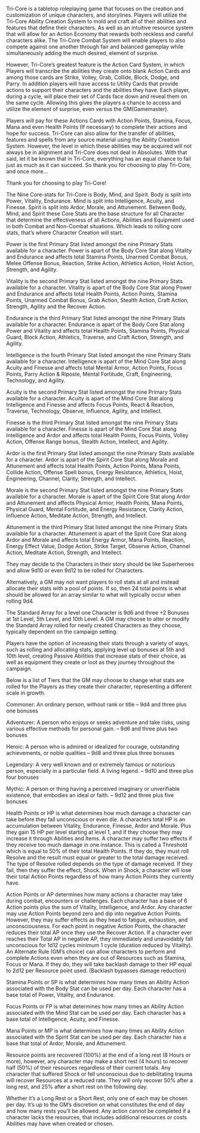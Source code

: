 Tri-Core is a tabletop roleplaying game that focuses on the creation and customization of unique characters, and storylines. Players will utilize the Tri-Core Ability Creation System to mold and craft all of their abilities and features that define their characters. As well as an intuitive resource system that will allow for an Action Economy that rewards both reckless and careful characters alike. The Tri-Core Combat System will enable players to also compete against one another through fair and balanced gameplay while simultaneously adding the much desired, element of surprise.

However, Tri-Core’s greatest feature is the Action Card System, in which Players will transcribe the abilities they create onto blank Action Cards and among those cards are Strike, Volley, Grab, Collide, Block, Dodge, and Parry. In addition players will have access to Utility Cards that provide actions to support their characters and the abilities they have. Each player, during a cycle, will place their set of Cards face down and reveal them on the same cycle. Allowing this gives the players a chance to access and utilize the element of surprise, even versus the GM(Gamemaster).

Players will pay for these Actions Cards with Action Points, Stamina, Focus, Mana and even Health Points (If necessary) to complete their actions and hope for success. Tri-Core can also allow for the transfer of abilities, features and spells from any source material using the Ability Creation System. However, the level in which these abilities may be acquired will not always be in alignment and Tri-Core does not deal in Absolutes. With that said, let it be known that in Tri-Core, everything has an equal chance to fail just as much as it can succeed. So thank you for choosing to play Tri-Core, and once more…

Thank you for choosing to play Tri-Core!

The Nine Core-stats for Tri-Core is Body, Mind, and Spirit. Body is split into Power, Vitality, Endurance. Mind is split into Intelligence, Acuity, and Finesse. Spirit is split into Ardor, Morale, and Attunement. Between Body, Mind, and Spirit these Core Stats are the base structure for all Character that determine the effectiveness of all Actions, Abilities and Equipment used in both Combat and Non-Combat situations. Which leads to rolling core stats, that’s where Character Creation will start.

Power is the first Primary Stat listed amongst the nine Primary Stats available for a character. Power is apart of the Body Core Stat along Vitality and Endurance and affects total Stamina Points, Unarmed Combat Bonus, Melee Offense Bonus, Reaction, Strike Action, Athletics Action, Hoist Action, Strength, and Agility.

Vitality is the second Primary Stat listed amongst the nine Primary Stats available for a character. Vitality is apart of the Body Core Stat along Power and Endurance and affects total Health Points, Action Points, Stamina Points, Unarmed Combat Bonus, Grab Action, Stealth Action, Craft Action, Strength, Agility and the Recover Action.

Endurance is the third Primary Stat listed amongst the nine Primary Stats available for a character. Endurance is apart of the Body Core Stat along Power and Vitality and affects total Health Points, Stamina Points, Physical Guard, Block Action, Athletics, Traverse, and Craft Action, Strength, and Agility.

Intelligence is the fourth Primary Stat listed amongst the nine Primary Stats available for a character. Intelligence is apart of the Mind Core Stat along Acuity and Finesse and affects total Mental Armor, Action Points, Focus Points, Parry Action & Riposte, Mental Fortitude, Craft, Engineering, Technology, and Agility.

Acuity is the second Primary Stat listed amongst the nine Primary Stats available for a character. Acuity is apart of the Mind Core Stat along Intelligence and Finesse and affects Focus Points, React & Reaction, Traverse, Technology, Observe, Influence, Agility, and Intellect.

Finesse is the third Primary Stat listed amongst the nine Primary Stats available for a character. Finesse is apart of the Mind Core Stat along Intelligence and Ardor and affects total Health Points, Focus Points, Volley Action, Offense Range bonus, Stealth Action, Intellect, and Agility.

Ardor is the first Primary Stat listed amongst the nine Primary Stats available for a character. Ardor is apart of the Spirit Core Stat along Morale and Attunement and affects total Health Points, Action Points, Mana Points, Collide Action, Offense Spell bonus, Energy Resistance, Athletics, Hoist, Engineering, Channel, Clarity, Strength, and Intellect.

Morale is the second Primary Stat listed amongst the nine Primary Stats available for a character. Morale is apart of the Spirit Core Stat along Ardor and Attunement and affects Physical Armor, Health Points, Mana Points, Physical Guard, Mental Fortitude, and Energy Resistance, Clarity Action, Influence Action, Meditate Action, Strength, and Intellect.

Attunement is the third Primary Stat listed amongst the nine Primary Stats available for a character. Attunement is apart of the Spirit Core Stat along Ardor and Morale and affects total Energy Armor, Mana Points, Reaction, Energy Effect Value, Dodge Action, Strike Target, Observe Action, Channel Action, Meditate Action, Strength, and Intellect.

They may decide to the Characters in their story should be like Superheroes and allow 9d10 or even 9d12 to be rolled for Characters.

Alternatively, a GM may not want players to roll stats at all and instead allocate their stats with a pool of points. If so, then 24 total points is what should be allowed for an array similar to what will typically occur when rolling 9d4.

The Standard Array for a level one Character is 9d6 and three +2
Bonuses at 1st Level, 5th Level, and 10th Level. A GM may choose to alter or modify the Standard Array rolled for newly created Characters as they choose, typically dependent on the campaign setting.

Players have the option of increasing their stats through a variety of ways, such as rolling and allocating stats, applying level up bonuses at 5th and 10th level, creating Passive Abilities that increase stats of their choice, as well as equipment they create or loot as they journey throughout the campaign.

Below is a list of Tiers that the GM may choose to change what stats are rolled for the Players as they create their character, representing a different scale in growth.

Commoner: An ordinary person, without rank or title – 9d4 and three plus one bonuses

Adventurer: A person who enjoys or seeks adventure and take risks, using various effective methods for personal gain. – 9d6 and three plus two bonuses

Heroic: A person who is admired or idealized for courage, outstanding achievements, or noble qualities – 9d8 and three plus three bonuses

Legendary: A very well known and or extremely famous or notorious person, especially in a particular field. A living legend. – 9d10 and three plus four bonuses

Mythic: A person or thing having a perceived imaginary or unverifiable existence, that embodies an ideal or faith. – 9d12 and three plus five bonuses

Health Points or HP is what determines how much damage a character can take before they fall unconscious or even die. A characters total HP is an accumulation between Vitality, Endurance, Finesse, Ardor and Morale. Plus they gain 15 HP per level starting at level 1, and if they choose they may increase it through Abilities and Items. A character may suffer two effects if they receive too much damage in one instance. This is called a Threshold which is equal to 50% of their total Health Points. If they do, they must roll Resolve and the result must equal or greater to the total damage received. The type of Resolve rolled depends on the type of damage received. If they fail, then they suffer the effect, Shock. When in Shock, a character will lose their total Action Points regardless of how many Action Points they currently have.

Action Points or AP determines how many actions a character may take during combat, encounters or challenges. Each character has a base of 6 Action points plus the sum of Vitality, Intelligence, and Ardor. Any character may use Action Points beyond zero and dip into negative Action Points. However, they may suffer effects as they head to fatigue, exhaustion, and unconsciousness. For each point in negative Action Points, the character reduces their total AP once they use the Recover Action. If a character ever reaches their Total AP in negative AP, they immediately and unavoidably fall unconscious for 1d12 cycles minimum 1 cycle (duration reduced by Vitality). An Alternate Rule (GM’s choice) can allow characters to perform and complete Actions even when they are out of Resources such as Stamina, Focus or Mana. If they do, they will take backlash damage to their HP equal to 2d12 per Resource point used. (Backlash bypasses damage reduction)

Stamina Points or SP is what determines how many times an Ability Action associated with the Body Stat can be used per day. Each character has a base total of Power, Vitality, and Endurance.

Focus Points or FP is what determines how many times an Ability Action associated with the Mind Stat can be used per day. Each character has a base total of Intelligence, Acuity, and Finesse.

Mana Points or MP is what determines how many times an Ability Action associated with the Spirit Stat can be used per day. Each character has a base that total of Ardor, Morale, and Attunement.

Resource points are recovered (100%) at the end of a long rest (8 Hours or more), however, any character may make a short rest (4 hours) to recover half (50%) of their resources regardless of their current totals. Any character that suffered Shock or fell unconscious due to debilitating trauma will recover Resources at a reduced rate. They will only recover 50% after a long rest, and 25% after a short rest on the following day.

Whether it’s a Long Rest or a Short Rest, only one of each may be chosen per day. It’s up to the GM’s discretion on what constitutes the end of day and how many rests you’ll be allowed. Any action cannot be completed if a character lacks the resources, that includes additional resources or costs Abilities may have when created or chosen.
